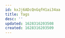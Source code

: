 ```yaml
---
id: kxJj6ADcQnGqfH1ai34aa
title: Tags
desc: ''
updated: 1628316203508
created: 1628316203509
---
```


